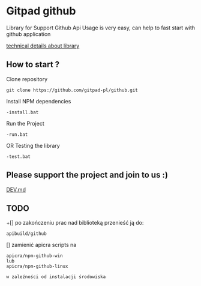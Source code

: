 # Gitpad github
Library for Support Github Api
Usage is very easy, can help to fast start with github application


[technical details about library](PACKAGE.md)

## How to start ?

Clone repository

    git clone https://github.com/gitpad-pl/github.git

Install NPM dependencies

    -install.bat

Run the Project

    -run.bat

OR Testing the library

    -test.bat


## Please support the project and join to us :)
[DEV.md](docs/DEV.md)


## TODO
+[] po zakończeniu prac nad biblioteką przenieść ją do:

    apibuild/github

[] zamienić apicra scripts na

    apicra/npm-github-win
    lub
    apicra/npm-github-linux

    w zaleźności od instalacji środowiska
